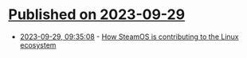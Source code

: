 # [Published on 2023-09-29](index.md)

* [2023-09-29, 09:35:08](https://lobste.rs/s/txewtb/how_steamos_is_contributing_linux) - [How SteamOS is contributing to the Linux ecosystem](https://static.sched.com/hosted_files/osseu2023/83/steamos-and-linux-oss-eu-2023.pdf)
